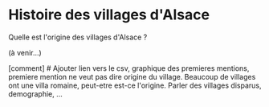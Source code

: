 # Histoire des villages d'Alsace

Quelle est l'origine des villages d'Alsace ?

(à venir...)

[comment] # Ajouter lien vers le csv, graphique des premieres mentions, premiere mention ne veut pas dire origine du village. Beaucoup de villages ont une villa romaine, peut-etre est-ce l'origine. Parler des villages disparus, demographie, ...